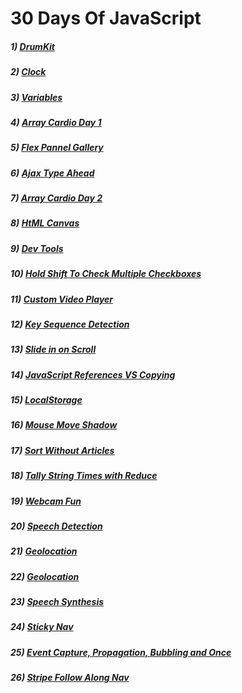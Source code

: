 # 30 Days Of JavaScript
##### 1) [DrumKit](https://programmergaurav.github.io/JavaScript30/DrumKit/)
##### 2) [Clock](https://programmergaurav.github.io/JavaScript30/Clock/)
##### 3) [Variables](https://programmergaurav.github.io/JavaScript30/Variables/)
##### 4) [Array Cardio Day 1](https://programmergaurav.github.io/JavaScript30/Array%20Cardio%20Day%201/)
##### 5) [Flex Pannel Gallery](https://programmergaurav.github.io/JavaScript30/Flex%20Panel%20Gallery/)
##### 6) [Ajax Type Ahead](https://programmergaurav.github.io/JavaScript30/Ajax%20Type%20Ahead/)
##### 7) [Array Cardio Day 2](https://programmergaurav.github.io/JavaScript30/Array%20Cardio%20Day%202/)
##### 8) [HtML Canvas](https://programmergaurav.github.io/JavaScript30/HTML5%20Canvas/)
##### 9) [Dev Tools](https://programmergaurav.github.io/JavaScript30/Dev%20Tools/)
##### 10) [Hold Shift To Check Multiple Checkboxes](https://programmergaurav.github.io/JavaScript30/Hold%20Shift%20To%20Check%20Multiple%20Checkboxes/)
##### 11) [Custom Video Player](https://programmergaurav.github.io/JavaScript30/Custom%20Video%20Player/)
##### 12) [Key Sequence Detection](https://programmergaurav.github.io/JavaScript30/Key%20Sequence%20Detection/)
##### 13) [Slide in on Scroll](https://programmergaurav.github.io/JavaScript30/Slide%20in%20on%20Scroll/)
##### 14) [JavaScript References VS Copying](https://programmergaurav.github.io/JavaScript30/JavaScript%20References%20VS%20Copying/)
##### 15) [LocalStorage](https://programmergaurav.github.io/JavaScript30/LocalStorage/)
##### 16) [Mouse Move Shadow](https://programmergaurav.github.io/JavaScript30/Mouse%20Move%20Shadow/)
##### 17) [Sort Without Articles](https://programmergaurav.github.io/JavaScript30/Sort%20Without%20Articles/)
##### 18) [Tally String Times with Reduce](https://programmergaurav.github.io/JavaScript30/Tally%20String%20Times%20with%20Reduce/)
##### 19) [Webcam Fun](https://programmergaurav.github.io/JavaScript30/Webcam%20Fun/)
##### 20) [Speech Detection](https://programmergaurav.github.io/JavaScript30/Speech%20Detection/)
##### 21) [Geolocation](https://programmergaurav.github.io/JavaScript30/Geolocation/)
##### 22) [Geolocation](https://programmergaurav.github.io/JavaScript30/Follow%20Along%20Link/)
##### 23) [Speech Synthesis](https://programmergaurav.github.io/JavaScript30/Speech%20Synthesis/)
##### 24) [Sticky Nav](https://programmergaurav.github.io/JavaScript30/Sticky%20Nav/)
##### 25) [Event Capture, Propagation, Bubbling and Once](https://programmergaurav.github.io/JavaScript30/Event%20Capture,%20Propagation,%20Bubbling%20and%20Once/)
##### 26) [Stripe Follow Along Nav](https://programmergaurav.github.io/JavaScript30/Stripe%20Follow%20Along%20Nav/)
